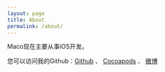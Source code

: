 ```yaml
---
layout: page
title: About
permalink: /about/
---
```




Maco现在主要从事iOS开发。

您可以访问我的Github：[Github](https://github.com/SuperHaiFeng)    、   [Cocoapods](https://cocoapods.org/owners/37703)   、  [微博](https://weibo.com/u/1804548547)

[Maco-organization]: https://github.com/SuperHaiFeng

